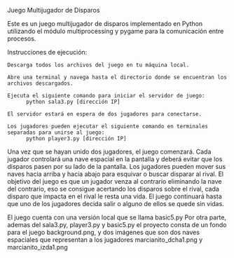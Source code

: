 Juego Multijugador de Disparos

Este es un juego multijugador de disparos implementado en Python utilizando el módulo multiprocessing y pygame para la comunicación entre procesos.

Instrucciones de ejecución:

    Descarga todos los archivos del juego en tu máquina local.
    
    Abre una terminal y navega hasta el directorio donde se encuentran los archivos descargados.
    
    Ejecuta el siguiente comando para iniciar el servidor de juego:
          python sala3.py [dirección IP]
          
    El servidor estará en espera de dos jugadores para conectarse.
    
    Los jugadores pueden ejecutar el siguiente comando en terminales separadas para unirse al juego:
          python player3.py [dirección IP]
          
          
Una vez que se hayan unido dos jugadores, el juego comenzará. 
Cada jugador controlará una nave espacial en la pantalla y deberá evitar que los disparos pasen por su lado de la pantalla.
Los jugadores pueden mover sus naves hacia arriba y hacia abajo para esquivar o buscar disparar al rival.
El objetivo del juego es que un jugador venza al contrario eliminando la nave del contrario, eso se consigue acertando los disparos sobre el rival, cada disparo que impacta en el rival le resta una vida.
El juego continuará hasta que uno de los jugadores decida salir o alguno de ellos se quede sin vidas.

El juego cuenta con una versión local que se llama basic5.py
Por otra parte, ademas del sala3.py, player3.py y basic5.py el proyecto consta de un fondo para el juego background.png, y dos imágenes que son dos naves espaciales que representan a los jugadores marcianito_dcha1.png y marcianito_izda1.png
